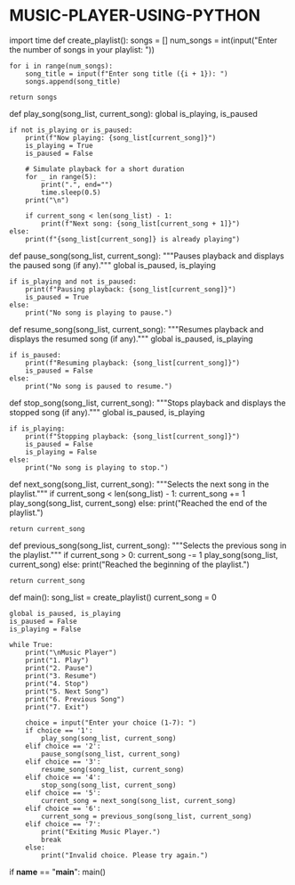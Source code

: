 # MUSIC-PLAYER-USING-PYTHON
import time
def create_playlist():
    songs = []
    num_songs = int(input("Enter the number of songs in your playlist: "))
    
    for i in range(num_songs):
        song_title = input(f"Enter song title ({i + 1}): ")
        songs.append(song_title)
    
    return songs

def play_song(song_list, current_song):
    global is_playing, is_paused

    if not is_playing or is_paused:
        print(f"Now playing: {song_list[current_song]}")
        is_playing = True
        is_paused = False

        # Simulate playback for a short duration
        for _ in range(5):
            print(".", end="")
            time.sleep(0.5)
        print("\n")

        if current_song < len(song_list) - 1:
            print(f"Next song: {song_list[current_song + 1]}")
    else:
        print(f"{song_list[current_song]} is already playing")

def pause_song(song_list, current_song):
    """Pauses playback and displays the paused song (if any)."""
    global is_paused, is_playing

    if is_playing and not is_paused:
        print(f"Pausing playback: {song_list[current_song]}")
        is_paused = True
    else:
        print("No song is playing to pause.")

def resume_song(song_list, current_song):
    """Resumes playback and displays the resumed song (if any)."""
    global is_paused, is_playing

    if is_paused:
        print(f"Resuming playback: {song_list[current_song]}")
        is_paused = False
    else:
        print("No song is paused to resume.")

def stop_song(song_list, current_song):
    """Stops playback and displays the stopped song (if any)."""
    global is_paused, is_playing

    if is_playing:
        print(f"Stopping playback: {song_list[current_song]}")
        is_paused = False
        is_playing = False
    else:
        print("No song is playing to stop.")
def next_song(song_list, current_song):
    """Selects the next song in the playlist."""
    if current_song < len(song_list) - 1:
        current_song += 1
        play_song(song_list, current_song)
    else:
        print("Reached the end of the playlist.")
    
    return current_song

def previous_song(song_list, current_song):
    """Selects the previous song in the playlist."""
    if current_song > 0:
        current_song -= 1
        play_song(song_list, current_song)
    else:
        print("Reached the beginning of the playlist.")
    
    return current_song

def main():
    song_list = create_playlist()
    current_song = 0
    
    global is_paused, is_playing
    is_paused = False
    is_playing = False

    while True:
        print("\nMusic Player")
        print("1. Play")
        print("2. Pause")
        print("3. Resume")
        print("4. Stop")
        print("5. Next Song")
        print("6. Previous Song")
        print("7. Exit")
        
        choice = input("Enter your choice (1-7): ")
        if choice == '1':
            play_song(song_list, current_song)
        elif choice == '2':
            pause_song(song_list, current_song)
        elif choice == '3':
            resume_song(song_list, current_song)
        elif choice == '4':
            stop_song(song_list, current_song)
        elif choice == '5':
            current_song = next_song(song_list, current_song)
        elif choice == '6':
            current_song = previous_song(song_list, current_song)
        elif choice == '7':
            print("Exiting Music Player.")
            break
        else:
            print("Invalid choice. Please try again.")

if __name__ == "__main__":
    main()

